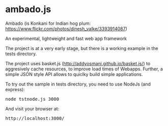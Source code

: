# ambado.js
Ambado (is Konkani for Indian hog plum: https://www.flickr.com/photos/dinesh_valke/3393914087)

An experimental, lightweight and fast web app framework

The project is at a very early stage, but there is a working example in the tests directory.

The project uses basket.js (http://addyosmani.github.io/basket.js/) to aggresively cache resources, to improve load times of Webapps. 
Further, a simple JSON style API allows to quiclky build simple applications.

To try out the sample in tests directory, you need to use NodeJs (and express):
   <pre>node tstnode.js 3000</pre>
And visit your browser at: <pre>http://localhost:3000/</pre>

